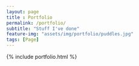 ```yaml
--- 
layout: page
title : Portfolio 
permalink: /portfolio/
subtitle: "Stuff I've done" 
feature-img: "assets/img/portfolio/puddles.jpg"
tags: [Page]
---
```


{% include portfolio.html %}
